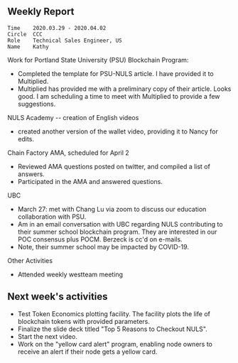 ## Weekly Report
```
Time	2020.03.29 - 2020.04.02
Circle	CCC
Role	Technical Sales Engineer, US
Name	Kathy
```


Work for Portland State University (PSU) Blockchain Program:
- Completed the template for PSU-NULS article. I have provided it to Multiplied.
- Multiplied has provided me with a  preliminary copy of their article.  Looks  good.  I am scheduling a time to meet with Multiplied to provide a few suggestions.

NULS Academy -- creation of English videos
- created another version of the wallet video, providing it to Nancy for edits.  

Chain Factory AMA, scheduled for April 2
- Reviewed AMA questions posted on twitter, and compiled a list of answers.
- Participated in the AMA and answered questions.

UBC
- March 27: met with Chang Lu via zoom to discuss our education collaboration with PSU.
- Am in an email conversation with UBC regarding NULS contributing to their summer school blockchain program. They are interested in our POC consensus plus POCM. Berzeck is cc'd on e-mails.
- Note, their summer school may be impacted by  COVID-19.

Other Activities
- Attended weekly westteam meeting 
 

## Next week's activities
- Test Token Economics plotting facility.  The facility plots the life of blockchain tokens with provided parameters.
- Finalize the slide deck titled "Top 5 Reasons to Checkout NULS".
- Start the next video.  
- Work on the "yellow card alert" program, enabling node owners to receive an alert if their node gets a yellow card.  



